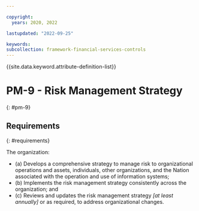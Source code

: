 ```yaml
---

copyright:
  years: 2020, 2022

lastupdated: "2022-09-25"

keywords: 
subcollection: framework-financial-services-controls
---
```


{{site.data.keyword.attribute-definition-list}}

         
# PM-9 - Risk Management Strategy
{: #pm-9}

## Requirements
{: #requirements}

The organization:

- (a) Develops a comprehensive strategy to manage risk to organizational operations and assets, individuals, other organizations, and the Nation associated with the operation and use of information systems;
- (b) Implements the risk management strategy consistently across the organization; and
- (c) Reviews and updates the risk management strategy _[at least annually]_ or as required, to address organizational changes.



